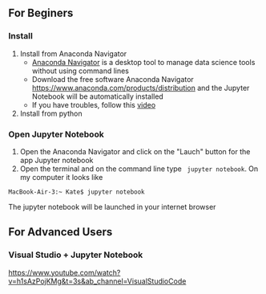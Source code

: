 ## For Beginers
### Install 
 1. Install from Anaconda Navigator
     + [Anaconda Navigator](https://docs.anaconda.com/anaconda/navigator/index.html) is a desktop tool to manage data science tools without using command lines
     + Download the free software Anaconda Navigator https://www.anaconda.com/products/distribution and the Jupyter Notebook will be automatically installed
     + If you have troubles, follow this [video](https://www.youtube.com/watch?v=nWClCF4gqWA&t=272s&ab_channel=McKayJohns)
 3. Install from python 
 
### Open Jupyter Notebook 
 1. Open the Anaconda Navigator and click on the "Lauch" button for the app Jupyter notebook
 2. Open the terminal and on the command line type ``` jupyter notebook```. On my computer it looks like
  ```
  MacBook-Air-3:~ Kate$ jupyter notebook
  ```
  The jupyter notebook will be launched in your internet browser 
## For Advanced Users 
### Visual Studio + Jupyter Notebook 
  https://www.youtube.com/watch?v=h1sAzPojKMg&t=3s&ab_channel=VisualStudioCode
